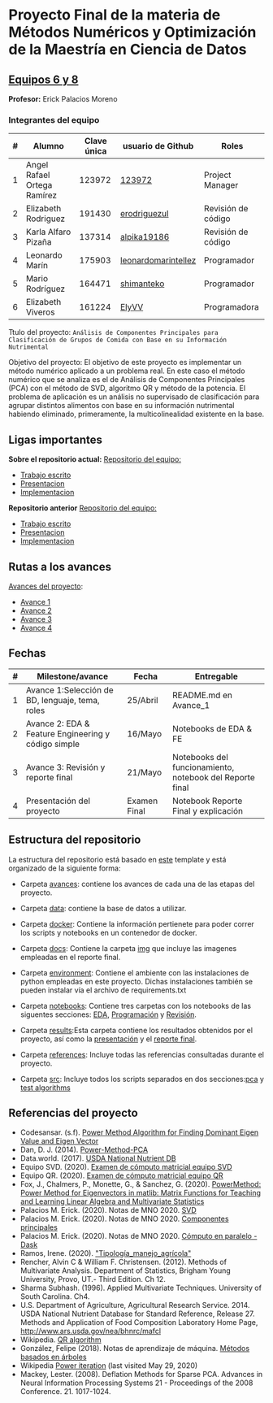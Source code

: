 # Proyecto Final de la materia de Métodos Numéricos y Optimización de la Maestría en Ciencia de Datos

## [Equipos 6 y 8](equipos/equipos_6_y_8)

**Profesor:** Erick Palacios Moreno

### Integrantes del equipo

| # | Alumno                            | Clave única | usuario de Github                                              |Roles|
|---|-----------------------------------|-------------|----------------------------------------------------------------|---|
| 1 | Angel Rafael Ortega Ramírez       | 123972      | [123972](https://github.com/123972)                            |Project Manager|
| 2 | Elizabeth Rodriguez               | 191430      | [erodriguezul](https://github.com/erodriguezul)                |Revisión de código|
| 3 | Karla Alfaro Pizaña               | 137314      | [alpika19186](https://github.com/alpika19186)                  |Revisión de código |
| 4 | Leonardo Marín                    | 175903      | [leonardomarintellez](https://github.com/leonardomarintellez)  |Programador|
| 5 | Mario Rodríguez                   | 164471      |[shimanteko](https://github.com/shimanteko)   |Programador|
| 6 | Elizabeth Viveros                 | 161224      |[ElyVV](https://github.com/ElyVV)   |Programadora|

Ttulo del proyecto: `Análisis de Componentes Principales para Clasificación de Grupos de Comida con Base en su Información Nutrimental`

Objetivo del proyecto: El objetivo de este proyecto es implementar un método numérico aplicado a un problema real. En este caso el método numérico que se analiza es el de Análisis de Componentes Principales (PCA) con el método de SVD, algoritmo QR y método de la potencia. El problema de aplicación es un análisis no supervisado de clasificación para agrupar distintos alimentos con base en su información nutrimental habiendo eliminado, primeramente, la multicolinealidad existente en la base.

## Ligas importantes

**Sobre el repositorio actual:**
[Repositorio del equipo:](https://github.com/123972/PCA-nutricion)

* [Trabajo escrito](https://github.com/123972/PCA-nutricion/blob/master/results/reporte_final.ipynb)
* [Presentacion](https://github.com/123972/PCA-nutricion/blob/master/results/PCA_presentacion.pdf)
* [Implementacion](https://github.com/ITAM-DS/analisis-numerico-computo-cientifico/tree/mno-2020-1/proyecto_final/proyectos/equipos/equipos_6_y_8/codigo)


**Repositorio anterior**
[Repositorio del equipo:](https://github.com/123972/Final-Project-MNO-2020)

* [Trabajo escrito](https://github.com/123972/Final-Project-MNO-2020/blob/master/results/reporte_final.ipynb)
* [Presentacion](https://github.com/123972/Final-Project-MNO-2020/blob/master/results/PCA_presentacion.pptx)
* [Implementacion](https://github.com/123972/Final-Project-MNO-2020/tree/master/src)

## Rutas a los avances  

[Avances del proyecto](equipos/equipos_6_y_8):

* [Avance 1](https://github.com/ITAM-DS/analisis-numerico-computo-cientifico/tree/mno-2020-1/proyecto_final/proyectos/equipos/equipos_6_y_8/avance1)
* [Avance 2](https://github.com/ITAM-DS/analisis-numerico-computo-cientifico/tree/mno-2020-1/proyecto_final/proyectos/equipos/equipos_6_y_8/avance2)
* [Avance 3](https://github.com/ITAM-DS/analisis-numerico-computo-cientifico/tree/mno-2020-1/proyecto_final/proyectos/equipos/equipos_6_y_8/avance3)
* [Avance 4](https://github.com/ITAM-DS/analisis-numerico-computo-cientifico/tree/mno-2020-1/proyecto_final/proyectos/equipos/equipos_6_y_8/avance4)

## Fechas

| # | Milestone/avance                                           | Fecha       | Entregable                                                 |
|---|------------------------------------------------------------|-------------|------------------------------------------------------------|
| 1 | Avance 1:Selección de BD, lenguaje, tema, roles            | 25/Abril    | README.md en Avance_1                                      |
| 2 | Avance 2: EDA & Feature Engineering y código simple        | 16/Mayo     | Notebooks de EDA & FE                                      |
| 3 | Avance 3: Revisión y reporte final                         | 21/Mayo     | Notebooks del funcionamiento, notebook del Reporte final   |
| 4 | Presentación del proyecto                                  | Examen Final| Notebook Reporte Final y explicación                       |

## Estructura del repositorio

La estructura del repositorio está basado en [este](https://drivendata.github.io/cookiecutter-data-science/) template y
 está organizado de la siguiente forma:

- Carpeta [avances](https://github.com/123972/PCA-nutricion/tree/master/avances): contiene
 los avances de cada una de las etapas del proyecto.

- Carpeta [data](https://github.com/123972/PCA-nutricion/tree/master/data): contiene la base de datos a utilizar.

- Carpeta [docker](https://github.com/123972/PCA-nutricion/tree/master/docker): Contiene la información 
pertienete para poder correr los scripts y notebooks en un contenedor de docker.

- Carpeta [docs](https://github.com/123972/PCA-nutricion/tree/master/docs): Contiene la carpeta 
[img](https://github.com/123972/PCA-nutricion/tree/master/docs/img) que incluye las imagenes empleadas en el reporte final.

- Carpeta [environment](https://github.com/123972/PCA-nutricion/tree/master/environment): Contiene el 
ambiente con las instalaciones de python empleadas en este proyecto. Dichas instalaciones también se pueden instalar vía
el archivo de requirements.txt

- Carpeta [notebooks](https://github.com/123972/PCA-nutricion/tree/master/notebooks): Contiene tres carpetas 
con los notebooks de las siguentes secciones: 
[EDA](https://github.com/123972/PCA-nutricion/tree/master/notebooks/EDA), 
[Programación](https://github.com/123972/PCA-nutricion/tree/master/notebooks/Programacion)
  y [Revisión](https://github.com/123972/PCA-nutricion/tree/master/notebooks/Revision).   

- Carpeta [results](https://github.com/123972/PCA-nutricion/tree/master/results):Esta carpeta contiene los resultados obtenidos por el proyecto, así como la [presentación](https://github.com/123972/PCA-nutricion/blob/master/results/PCA_presentacion.pdf) y el [reporte final](https://github.com/123972/PCA-nutricion/blob/master/results/reporte_final.ipynb).

- Carpeta [references](https://github.com/123972/PCA-nutricion/tree/master/references): Incluye todas las referencias consultadas durante el proyecto.

- Carpeta [src](https://github.com/123972/PCA-nutricion/tree/master/src): Incluye todos los scripts separados en dos secciones:[pca](https://github.com/123972/PCA-nutricion/tree/master/src/pca) y [test algorithms](https://github.com/123972/PCA-nutricion/tree/master/src/test_algorithms) 


## Referencias del proyecto

- Codesansar. (s.f). [Power Method Algorithm for Finding Dominant Eigen Value and Eigen Vector](https://www.codesansar.com/numerical-methods/power-method-algorithm-for-finding-dominant-eigen-value-and-eigen-vector.htm)
- Dan, D. J. (2014). [Power-Method-PCA](https://github.com/dianejdan/Power-Method-PCA/blob/master/power-pca.py)
- Data.world. (2017). [USDA National Nutrient DB](https://data.world/craigkelly/usda-national-nutrient-db)
- Equipo SVD. (2020). [Examen de cómputo matricial equipo SVD](https://github.com/mno-2020-gh-classroom/ex-modulo-3-comp-matricial-svd-czammar)
- Equipo QR. (2020). [Examen de cómputo matricial equipo QR](https://github.com/mno-2020-gh-classroom/ex-modulo-3-comp-matricial-qr-dapivei)
- Fox, J., Chalmers, P., Monette, G., & Sanchez, G. (2020). [PowerMethod: Power Method for Eigenvectors in matlib: Matrix Functions for Teaching and Learning Linear Algebra and Multivariate Statistics](https://rdrr.io/cran/matlib/man/powerMethod.html)
- Palacios M. Erick. (2020). Notas de MNO 2020. [SVD](https://github.com/ITAM-DS/analisis-numerico-computo-cientifico/blob/master/temas/III.computo_matricial/3.3.d.SVD.ipynb)
- Palacios M. Erick. (2020). Notas de MNO 2020. [Componentes principales](https://github.com/ITAM-DS/analisis-numerico-computo-cientifico/blob/master/temas/IV.optimizacion_convexa_y_machine_learning/4.3.Componentes_principales_Python.ipynb)
- Palacios M. Erick. (2020). Notas de MNO 2020. [Cómputo en paralelo - Dask](https://github.com/ITAM-DS/analisis-numerico-computo-cientifico/blob/master/temas/II.computo_paralelo/2.2.Python_dask.ipynb)
- Ramos, Irene. (2020). ["Tipología_manejo_agrícola"](https://github.com/iramosp/tesis-paisajes/blob/master/Tipologia_manejo_agricola.ipynb)
- Rencher, Alvin C & William F. Christensen. (2012). Methods of Multivariate Analysis. Department of Statistics, Brigham Young University, Provo, UT.- Third Edition. Ch 12.
- Sharma Subhash. (1996). Applied Multivariate Techniques. University of South Carolina. Ch4.
- U.S. Department of Agriculture, Agricultural Research Service. 2014. USDA National Nutrient Database for Standard Reference, Release 27. Methods and Application of Food Composition Laboratory Home Page, http://www.ars.usda.gov/nea/bhnrc/mafcl
- Wikipedia. [QR algorithm](https://en.wikipedia.org/w/index.php?title=QR_algorithm&oldid=956468981)
- González, Felipe (2018). Notas de aprendizaje de máquina. [Métodos basados en árboles](https://felipegonzalez.github.io/aprendizaje-maquina-mcd-2018/metodos-basados-en-arboles.html#arboles-para-regresion-y-clasificacion.)
- Wikipedia [Power iteration](https://en.wikipedia.org/w/index.php?title=Power_iteration&oldid=957783806) (last visited May 29, 2020)
- Mackey, Lester. (2008). Deflation Methods for Sparse PCA. Advances in Neural Information Processing Systems 21 - Proceedings of the 2008 Conference. 21. 1017-1024.
